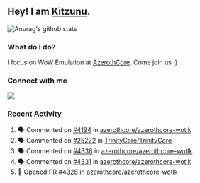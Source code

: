 ## Hey! I am [Kitzunu](https://Github.com/Kitzunu).

![Anurag's github stats](https://github-readme-stats.kitzunu.vercel.app/api?username=Kitzunu&show_icons=true)

### What do I do?

I focus on WoW Emulation at [AzerothCore](https://Github.com/AzerothCore). Come join us ;)

### Connect with me
[![](https://img.shields.io/badge/AzerothCore%20Discord-Connect%20with%20me!-green)](https://discord.com/invite/gkt4y2x)

### Recent Activity

<!--START_SECTION:activity-->
1. 🗣 Commented on [#4194](https://github.com/azerothcore/azerothcore-wotlk/issues/4194) in [azerothcore/azerothcore-wotlk](https://github.com/azerothcore/azerothcore-wotlk)
2. 🗣 Commented on [#25222](https://github.com/TrinityCore/TrinityCore/issues/25222) in [TrinityCore/TrinityCore](https://github.com/TrinityCore/TrinityCore)
3. 🗣 Commented on [#4336](https://github.com/azerothcore/azerothcore-wotlk/issues/4336) in [azerothcore/azerothcore-wotlk](https://github.com/azerothcore/azerothcore-wotlk)
4. 🗣 Commented on [#4331](https://github.com/azerothcore/azerothcore-wotlk/issues/4331) in [azerothcore/azerothcore-wotlk](https://github.com/azerothcore/azerothcore-wotlk)
5. 💪 Opened PR [#4328](https://github.com/azerothcore/azerothcore-wotlk/pull/4328) in [azerothcore/azerothcore-wotlk](https://github.com/azerothcore/azerothcore-wotlk)
<!--END_SECTION:activity-->
